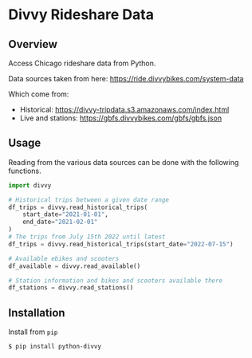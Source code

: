 # Divvy Rideshare Data

## Overview 

Access Chicago rideshare data from Python.

Data sources taken from here: https://ride.divvybikes.com/system-data 

Which come from: 

- Historical: https://divvy-tripdata.s3.amazonaws.com/index.html 
- Live and stations: https://gbfs.divvybikes.com/gbfs/gbfs.json

## Usage

Reading from the various data sources can be done with the following functions.

```python 
import divvy

# Historical trips between a given date range
df_trips = divvy.read_historical_trips(
    start_date="2021-01-01", 
    end_date="2021-02-01"
)
# The trips from July 15th 2022 until latest
df_trips = divvy.read_historical_trips(start_date="2022-07-15")

# Available ebikes and scooters
df_available = divvy.read_available()

# Station information and bikes and scooters available there 
df_stations = divvy.read_stations()
```

## Installation 

Install from `pip` 

```shell 
$ pip install python-divvy
```